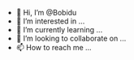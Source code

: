 - 👋 Hi, I’m @Bobidu
- 👀 I’m interested in ...
- 🌱 I’m currently learning ...
- 💞️ I’m looking to collaborate on ...
- 📫 How to reach me ...

<!---
Bobidu/Bobidu is a ✨ special ✨ repository because its `README.md` (this file) appears on your GitHub profile.
You can click the Preview link to take a look at your changes.
--->

